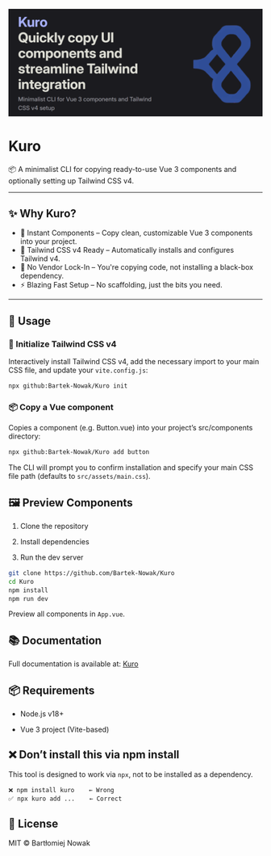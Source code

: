 ![Kuro](Kuro.png)

# Kuro

📦 A minimalist CLI for copying ready-to-use Vue 3 components and optionally setting up Tailwind CSS v4.

---

## ✨ Why Kuro?

- 🧱 Instant Components – Copy clean, customizable Vue 3 components into your project.
- 🎨 Tailwind CSS v4 Ready – Automatically installs and configures Tailwind v4.
- 🧩 No Vendor Lock-In – You're copying code, not installing a black-box dependency.
- ⚡ Blazing Fast Setup – No scaffolding, just the bits you need.

---

## 🚀 Usage

### 🧱 Initialize Tailwind CSS v4

Interactively install Tailwind CSS v4, add the necessary import to your main CSS file, and update your `vite.config.js`:

```bash
npx github:Bartek-Nowak/Kuro init
```

### 📦 Copy a Vue component
Copies a component (e.g. Button.vue) into your project’s src/components directory:

```bash
npx github:Bartek-Nowak/Kuro add button
```

The CLI will prompt you to confirm installation and specify your main CSS file path (defaults to `src/assets/main.css`).

## 🖼️ Preview Components
1. Clone the repository

2. Install dependencies

3. Run the dev server

```bash
git clone https://github.com/Bartek-Nowak/Kuro
cd Kuro
npm install
npm run dev
```
Preview all components in `App.vue`.

## 📚 Documentation
Full documentation is available at: [Kuro](https://mellifluous-squirrel-4409cd.netlify.app/)

## 📦 Requirements
- Node.js v18+

- Vue 3 project (Vite-based)

## ❌ Don’t install this via npm install
This tool is designed to work via `npx`, not to be installed as a dependency.

```bash
❌ npm install kuro    ← Wrong
✅ npx kuro add ...    ← Correct
```

## 📝 License
MIT © Bartłomiej Nowak